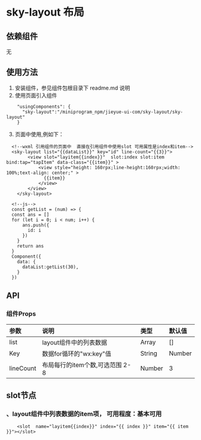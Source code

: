 # sky-layout 布局

## 依赖组件
无

## 使用方法
1. 安装组件，参见组件包根目录下 readme.md 说明
2. 使用页面引入组件
```
    "usingComponents": {
      "sky-layout":"/miniprogram_npm/jieyue-ui-com/sky-layout/sky-layout"
    }
```
3. 页面中使用,例如下：
```
  <!--wxml 引用组件的页面中  直接在引用组件中使用slot 可用属性是index和item-->
  <sky-layout list="{{dataList}}" key="id" line-count="{{3}}">
        <view slot="layitem{{index}}"  slot:index slot:item    bind:tap="tapItem" data-class="{{item}}" >
            <view style="height: 160rpx;line-height:160rpx;width: 100%;text-align: center;" >
              {{item}}
            </view>
        </view>
    </sky-layout>

  <!--js-->
  const getList = (num) => {
  const ans = []
  for (let i = 0; i < num; i++) {
      ans.push({
        id: i
      })
    }
    return ans
  }
  Component({
    data: {
      dataList:getList(30),
    }
  })
```

## API
### 组件Props
| 参数       | 说明                   | 类型    | 默认值 |
| :---       | :---                   | :---    | :---   |
| list       | layout组件中的列表数据 | Array   | []     |
| Key        | 数据for循环的"wx:key"值 | String|Number  | "index"|
| lineCount  | 布局每行的item个数,可选范围 2-8     | Number  | 3      |

## slot节点
### 、layout组件中列表数据的item项， 可用程度：基本可用
```
    <slot  name="layitem{{index}}" index="{{ index }}" item="{{ item }}"></slot>
```


